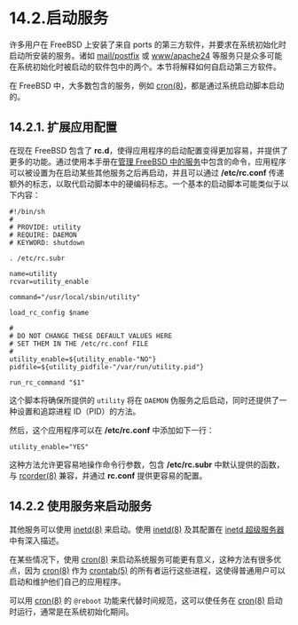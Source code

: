 # 14.2.启动服务

许多用户在 FreeBSD 上安装了来自 ports 的第三方软件，并要求在系统初始化时启动所安装的服务。诸如 [mail/postfix](https://cgit.freebsd.org/ports/tree/mail/postfix/pkg-descr) 或 [www/apache24](https://cgit.freebsd.org/ports/tree/www/apache24/pkg-descr) 等服务只是众多可能在系统初始化时被启动的软件包中的两个。本节将解释如何自启动第三方软件。

在 FreeBSD 中，大多数包含的服务，例如 [cron(8)](https://www.freebsd.org/cgi/man.cgi?query=cron&sektion=8&format=html)，都是通过系统启动脚本启动的。

## 14.2.1. 扩展应用配置

在现在 FreeBSD 包含了 **rc.d**，使得应用程序的启动配置变得更加容易，并提供了更多的功能。通过使用本手册在[管理 FreeBSD 中的服务](https://docs.freebsd.org/en/books/handbook/book/#configtuning-rcd)中包含的命令，应用程序可以被设置为在启动某些其他服务之后再启动，并且可以通过 **/etc/rc.conf** 传递额外的标志，以取代启动脚本中的硬编码标志。一个基本的启动脚本可能类似于以下内容：

```
#!/bin/sh
#
# PROVIDE: utility
# REQUIRE: DAEMON
# KEYWORD: shutdown

. /etc/rc.subr

name=utility
rcvar=utility_enable

command="/usr/local/sbin/utility"

load_rc_config $name

#
# DO NOT CHANGE THESE DEFAULT VALUES HERE
# SET THEM IN THE /etc/rc.conf FILE
#
utility_enable=${utility_enable-"NO"}
pidfile=${utility_pidfile-"/var/run/utility.pid"}

run_rc_command "$1"
```

这个脚本将确保所提供的 `utility` 将在 `DAEMON` 伪服务之后启动，同时还提供了一种设置和追踪进程 ID（PID）的方法。

然后，这个应用程序可以在 **/etc/rc.conf** 中添加如下一行：

```
utility_enable="YES"
```

这种方法允许更容易地操作命令行参数，包含 **/etc/rc.subr** 中默认提供的函数，与 [rcorder(8)](https://www.freebsd.org/cgi/man.cgi?query=rcorder&sektion=8&format=html) 兼容，并通过 **rc.conf** 提供更容易的配置。

## 14.2.2 使用服务来启动服务

其他服务可以使用 [inetd(8)](https://www.freebsd.org/cgi/man.cgi?query=inetd&sektion=8&format=html) 来启动。使用 [inetd(8)](https://www.freebsd.org/cgi/man.cgi?query=inetd&sektion=8&format=html) 及其配置在 [inetd 超级服务器](https://docs.freebsd.org/en/books/handbook/network-servers/index.html#network-inetd)中有深入描述。

在某些情况下，使用 [cron(8)](https://www.freebsd.org/cgi/man.cgi?query=cron&sektion=8&format=html) 来启动系统服务可能更有意义，这种方法有很多优点，因为 [cron(8)](https://www.freebsd.org/cgi/man.cgi?query=cron&sektion=8&format=html) 作为 [crontab(5)](https://www.freebsd.org/cgi/man.cgi?query=crontab&sektion=5&format=html) 的所有者运行这些进程，这使得普通用户可以启动和维护他们自己的应用程序。

可以用 [cron(8)](https://www.freebsd.org/cgi/man.cgi?query=cron&sektion=8&format=html) 的 `@reboot` 功能来代替时间规范，这可以使任务在 [cron(8)](https://www.freebsd.org/cgi/man.cgi?query=cron&sektion=8&format=html) 启动时运行，通常是在系统初始化期间。